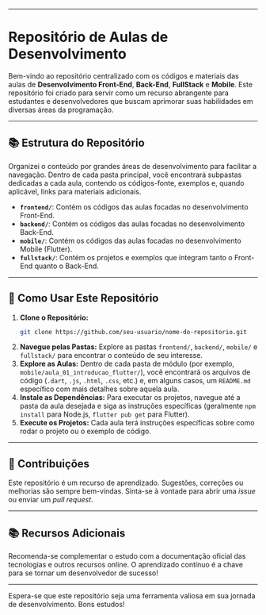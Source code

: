 -----

# Repositório de Aulas de Desenvolvimento

Bem-vindo ao repositório centralizado com os códigos e materiais das aulas de **Desenvolvimento Front-End**, **Back-End**, **FullStack** e **Mobile**. Este repositório foi criado para servir como um recurso abrangente para estudantes e desenvolvedores que buscam aprimorar suas habilidades em diversas áreas da programação.

-----

## 📚 Estrutura do Repositório

Organizei o conteúdo por grandes áreas de desenvolvimento para facilitar a navegação. Dentro de cada pasta principal, você encontrará subpastas dedicadas a cada aula, contendo os códigos-fonte, exemplos e, quando aplicável, links para materiais adicionais.

  - **`frontend/`**: Contém os códigos das aulas focadas no desenvolvimento Front-End.
  - **`backend/`**: Contém os códigos das aulas focadas no desenvolvimento Back-End.
  - **`mobile/`**: Contém os códigos das aulas focadas no desenvolvimento Mobile (Flutter).
  - **`fullstack/`**: Contém os projetos e exemplos que integram tanto o Front-End quanto o Back-End.

-----

## 🚀 Como Usar Este Repositório

1.  **Clone o Repositório:**
    ```bash
    git clone https://github.com/seu-usuario/nome-do-repositorio.git
    ```
2.  **Navegue pelas Pastas:** Explore as pastas `frontend/`, `backend/`, `mobile/` e `fullstack/` para encontrar o conteúdo de seu interesse.
3.  **Explore as Aulas:** Dentro de cada pasta de módulo (por exemplo, `mobile/aula_01_introducao_flutter/`), você encontrará os arquivos de código (`.dart`, `.js`, `.html`, `.css`, etc.) e, em alguns casos, um `README.md` específico com mais detalhes sobre aquela aula.
4.  **Instale as Dependências:** Para executar os projetos, navegue até a pasta da aula desejada e siga as instruções específicas (geralmente `npm install` para Node.js, `flutter pub get` para Flutter).
5.  **Execute os Projetos:** Cada aula terá instruções específicas sobre como rodar o projeto ou o exemplo de código.

-----


## 🤝 Contribuições

Este repositório é um recurso de aprendizado. Sugestões, correções ou melhorias são sempre bem-vindas. Sinta-se à vontade para abrir uma *issue* ou enviar um *pull request*.

-----

## 📚 Recursos Adicionais

Recomenda-se complementar o estudo com a documentação oficial das tecnologias e outros recursos online. O aprendizado contínuo é a chave para se tornar um desenvolvedor de sucesso\!

-----

Espera-se que este repositório seja uma ferramenta valiosa em sua jornada de desenvolvimento. Bons estudos\!
